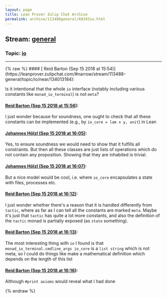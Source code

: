 ```yaml
---
layout: page
title: Lean Prover Zulip Chat Archive 
permalink: archive/113488general/68345io.html
---
```


## Stream: [general](https://leanprover-community.github.io/archive/113488general/index.html)
### Topic: [io](https://leanprover-community.github.io/archive/113488general/68345io.html)

---

<base href="https://leanprover.zulipchat.com">
{% raw %}
#### [ Reid Barton (Sep 15 2018 at 15:54)](https://leanprover.zulipchat.com/#narrow/stream/113488-general/topic/io/near/134013184):
<p>Is it intentional that the whole <code>io</code> interface (notably including various constants like <code>monad_io_terminal</code>) is not <code>meta</code>?</p>

#### [ Reid Barton (Sep 15 2018 at 15:56)](https://leanprover.zulipchat.com/#narrow/stream/113488-general/topic/io/near/134013246):
<p>I just wonder because for soundness, one ought to check that all these constants can be implemented (e.g., by <code>io_core = lam x y, unit</code>) in Lean</p>

#### [ Johannes Hölzl (Sep 15 2018 at 16:05)](https://leanprover.zulipchat.com/#narrow/stream/113488-general/topic/io/near/134013508):
<p>Yes, to ensure soundness we would need to show that it fulfills all constraints. But then all these classes are just lists of operations which do not contain any proposition. Showing that they are inhabited is trivial.</p>

#### [ Johannes Hölzl (Sep 15 2018 at 16:07)](https://leanprover.zulipchat.com/#narrow/stream/113488-general/topic/io/near/134013593):
<p>But a nice model would be cool, i.e. where <code>io_core</code> encapsulates a state with files, processes etc.</p>

#### [ Reid Barton (Sep 15 2018 at 16:12)](https://leanprover.zulipchat.com/#narrow/stream/113488-general/topic/io/near/134013825):
<p>I just wonder whether there's a reason that it is handled differently from <code>tactic</code>, where as far as I can tell all the constants are marked <code>meta</code>. Maybe it's just that <code>tactic</code> has quite a lot more constants, and also the definition of the <code>tactic</code> monad is partially exposed (as <code>state</code> something).</p>

#### [ Reid Barton (Sep 15 2018 at 16:13)](https://leanprover.zulipchat.com/#narrow/stream/113488-general/topic/io/near/134013834):
<p>The most interesting thing with <code>io</code> I found is that <code>monad_io_terminal.cmdline_args io_core</code> is a <code>list string</code> which is not meta, so I could do things like make a mathematical definition which depends on the length of this list</p>

#### [ Reid Barton (Sep 15 2018 at 16:16)](https://leanprover.zulipchat.com/#narrow/stream/113488-general/topic/io/near/134013994):
<p>Although <code>#print axioms</code> would reveal what I had done</p>


{% endraw %}
